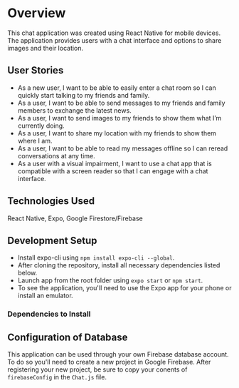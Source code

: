 # Overview
This chat application was created using React Native for mobile devices. The application provides users with a chat interface and options to share images and their location.

## User Stories
* As a new user, I want to be able to easily enter a chat room so I can quickly start talking to my friends and family.
* As a user, I want to be able to send messages to my friends and family members to exchange the latest news.
* As a user, I want to send images to my friends to show them what I’m currently doing.
* As a user, I want to share my location with my friends to show them where I am.
* As a user, I want to be able to read my messages offline so I can reread conversations at any time.
* As a user with a visual impairment, I want to use a chat app that is compatible with a screen reader so that I can engage with a chat interface.

## Technologies Used
React Native, Expo, Google Firestore/Firebase

## Development Setup
* Install expo-cli using `npm install expo-cli --global`.
* After cloning the repository, install all necessary dependencies listed below.
* Launch app from the root folder using `expo start` or `npm start`.
* To see the application, you'll need to use the Expo app for your phone or install an emulator.

### Dependencies to Install

## Configuration of Database
This application can be used through your own Firebase database account. To do so you'll need to create a new project in Google Firebase. After registering your new project, be sure to copy your conents of `firebaseConfig` in the `Chat.js` file.


